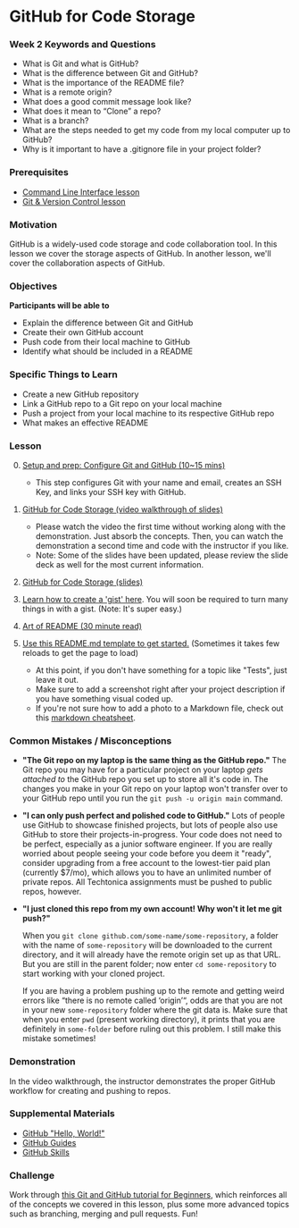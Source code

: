 # GitHub for Code Storage

### Week 2 Keywords and Questions

- What is Git and what is GitHub?
- What is the difference between Git and GitHub?
- What is the importance of the README file?
- What is a remote origin?
- What does a good commit message look like?
- What does it mean to “Clone” a repo?
- What is a branch?
- What are the steps needed to get my code from my local computer up to GitHub?
- Why is it important to have a .gitignore file in your project folder?


### Prerequisites

- [Command Line Interface lesson](/command-line/command-line-interface.md)
- [Git & Version Control lesson](./git-version-control.md)

### Motivation

GitHub is a widely-used code storage and code collaboration tool. In this lesson we cover the storage aspects of GitHub. In another lesson, we'll cover the collaboration aspects of GitHub.

### Objectives

**Participants will be able to**

- Explain the difference between Git and GitHub
- Create their own GitHub account
- Push code from their local machine to GitHub
- Identify what should be included in a README

### Specific Things to Learn

- Create a new GitHub repository
- Link a GitHub repo to a Git repo on your local machine
- Push a project from your local machine to its respective GitHub repo
- What makes an effective README

### Lesson

0. [Setup and prep: Configure Git and GitHub (10~15 mins)](https://www.theodinproject.com/paths/foundations/courses/foundations/lessons/setting-up-git#step-2-configure-git-and-github)

   - This step configures Git with your name and email, creates an SSH Key, and links your SSH key with GitHub.

1. [GitHub for Code Storage (video walkthrough of slides)](https://drive.google.com/file/d/1GRBWkRUmB2IAtHrs9wXid3HEdAtGsUZo/view?usp=sharing)

   - Please watch the video the first time without working along with the demonstration. Just absorb the concepts. Then, you can watch the demonstration a second time and code with the instructor if you like.
   - Note: Some of the slides have been updated, please review the slide deck as well for the most current information.

1. [GitHub for Code Storage (slides)](https://docs.google.com/presentation/d/1wlhPFx4oq3xWWdPqwf8CP6cmcuo7gaQ0UeOcKocSjp8/edit?usp=sharing)

1. [Learn how to create a 'gist' here](https://help.github.com/en/articles/creating-gists). You will soon be required to turn many things in with a gist. (Note: It's super easy.)

1. [Art of README (30 minute read)](https://github.com/noffle/art-of-readme)

1. [Use this README.md template to get started.](https://gist.github.com/PurpleBooth/109311bb0361f32d87a2) (Sometimes it takes few reloads to get the page to load)
   - At this point, if you don't have something for a topic like "Tests", just leave it out.
   - Make sure to add a screenshot right after your project description if you have something visual coded up.
   - If you're not sure how to add a photo to a Markdown file, check out this [markdown cheatsheet](https://github.com/adam-p/markdown-here/wiki/Markdown-Cheatsheet).

### Common Mistakes / Misconceptions

- **"The Git repo on my laptop is the same thing as the GitHub repo."** The Git repo you may have for a particular project on your laptop _gets attached to_ the GitHub repo you set up to store all it's code in. The changes you make in your Git repo on your laptop won't transfer over to your GitHub repo until you run the `git push -u origin main` command.

- **"I can only push perfect and polished code to GitHub."** Lots of people use GitHub to showcase finished projects, but lots of people also use GitHub to store their projects-in-progress. Your code does not need to be perfect, especially as a junior software engineer. If you are really worried about people seeing your code before you deem it "ready", consider upgrading from a free account to the lowest-tier paid plan (currently \$7/mo), which allows you to have an unlimited number of private repos. All Techtonica assignments must be pushed to public repos, however.

- **"I just cloned this repo from my own account! Why won't it let me git push?"**

  When you `git clone github.com/some-name/some-repository`, a folder with the name of `some-repository` will be downloaded to the current directory, and it will already have the remote origin set up as that URL. But you are still in the parent folder; now enter `cd some-repository` to start working with your cloned project.

  If you are having a problem pushing up to the remote and getting weird errors like “there is no remote called ‘origin’“, odds are that you are not in your new `some-repository` folder where the git data is. Make sure that when you enter `pwd` (present working directory), it prints that you are definitely in `some-folder` before ruling out this problem. I still make this mistake sometimes!

### Demonstration

In the video walkthrough, the instructor demonstrates the proper GitHub workflow for creating and pushing to repos.


### Supplemental Materials

- [GitHub "Hello, World!"](https://guides.github.com/activities/hello-world/)
- [GitHub Guides](https://guides.github.com/)
- [GitHub Skills](https://skills.github.com/)

### Challenge

Work through [this Git and GitHub tutorial for Beginners](http://product.hubspot.com/blog/git-and-github-tutorial-for-beginners), which reinforces all of the concepts we covered in this lesson, plus some more advanced topics such as branching, merging and pull requests. Fun!

